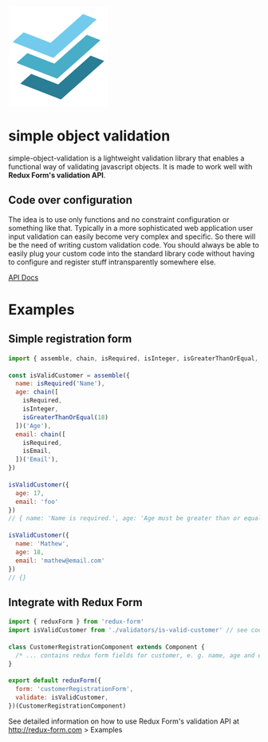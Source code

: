 <img src="https://raw.githubusercontent.com/madcat23/simple-object-validation/master/logo/logo.png" width="200" alt="simple-object-validation">

# simple object validation
simple-object-validation is a lightweight validation library that enables a functional way of validating javascript objects. It is made to work well with **Redux Form's validation API**.

## Code over configuration
The idea is to use only functions and no constraint configuration or something like that. Typically in a more sophisticated web application user input validation can easily become very complex and specific. So there will be the need of writing custom validation code. You should always be able to easily plug your custom code into the standard library code without having to configure and register stuff intransparently somewhere else.

[API Docs](https://madcat23.github.io/simple-object-validation/)

# Examples

## Simple registration form

```javascript
import { assemble, chain, isRequired, isInteger, isGreaterThanOrEqual, isEmail } from 'simple-object-validation'

const isValidCustomer = assemble({
  name: isRequired('Name'),
  age: chain([
    isRequired,
    isInteger,
    isGreaterThanOrEqual(18)
  ])('Age'),
  email: chain([
    isRequired,
    isEmail,
  ])('Email'),
})

isValidCustomer({
  age: 17,
  email: 'foo'
})
// { name: 'Name is required.', age: 'Age must be greater than or equal 18.', email: 'Email must be a valid email address.' }

isValidCustomer({
  name: 'Mathew',
  age: 18,
  email: 'mathew@email.com'
})
// {}
```

## Integrate with Redux Form

```javascript
import { reduxForm } from 'redux-form'
import isValidCustomer from './validators/is-valid-customer' // see code above

class CustomerRegistrationComponent extends Component {
  /* ... contains redux form fields for customer, e. g. name, age and email */ 
}

export default reduxForm({
  form: 'customerRegistrationForm',
  validate: isValidCustomer,
})(CustomerRegistrationComponent)
```
See detailed information on how to use Redux Form's validation API at http://redux-form.com > Examples
